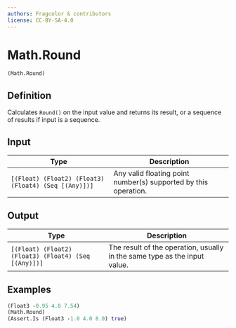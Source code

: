 ```yaml
---
authors: Fragcolor & contributors
license: CC-BY-SA-4.0
---
```



# Math.Round

```clojure
(Math.Round)
```


## Definition

Calculates `Round()` on the input value and returns its result, or a sequence of results if input is a sequence.


## Input

| Type | Description |
|------|-------------|
| `[(Float) (Float2) (Float3) (Float4) (Seq [(Any)])]` | Any valid floating point number(s) supported by this operation. |


## Output

| Type | Description |
|------|-------------|
| `[(Float) (Float2) (Float3) (Float4) (Seq [(Any)])]` | The result of the operation, usually in the same type as the input value. |


## Examples

```clojure
(Float3 -0.95 4.0 7.54)
(Math.Round)
(Assert.Is (Float3 -1.0 4.0 8.0) true)
```
